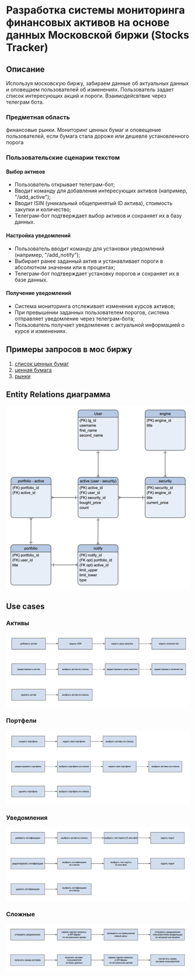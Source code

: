 # Разработка системы мониторинга финансовых активов на основе данных Московской биржи (Stocks Tracker)

## Описание

Используя московскую биржу, забираем данные об актуальных данных и оповещаем пользователей об изменениях. Пользователь задает список интересующих акций и пороги. Взаимодейсвтвие через телеграм бота.

### Предметная область

финансовые рынки. Мониторинг ценных бумаг и оповещение пользователей, если бумага стала дороже или дешевле установленного порога

### Пользовательские сценарии текстом

#### Выбор активов

- Пользователь открывает телеграм-бот;
- Вводит команду для добавления интересующих активов (например, "/add_active");
- Вводит ISIN (уникальный общепринятый ID актива), стоимость закупки и количество;
- Телеграм-бот подтверждает выбор активов и сохраняет их в базу данных.

#### Настройка уведомлений

- Пользователь вводит команду для установки уведомлений (например, "/add_notify");
- Выбирает ранее заданный актив и устанавливает пороги в абсолютном значении или в процентах;
- Телеграм-бот подтверждает установку порогов и сохраняет их в базе данных.
  
#### Получение уведомлений

- Система мониторинга отслеживает изменения курсов активов;
- При превышении заданных пользователем порогов, система отправляет уведомление через телеграм-бота;
- Пользователь получает уведомление с актуальной информацией о курсе и изменениях.

## Примеры запросов в мос биржу

1. [список ценных бумаг](https://iss.moex.com/iss/securities)
2. [ценная бумага](https://iss.moex.com/iss/securities/IMOEX)
3. [рынки](https://iss.moex.com/iss/engines)

## Entity Relations диаграмма

![image](./docs/images/er.png)

## Use cases

### Активы

![image](./docs/images/use-cases-01-active.png)

### Портфели

![image](./docs/images/use-cases-02-portfolio.png)

### Уведомления

![image](./docs/images/use-cases-03-notify.png)

### Сложные

![image](./docs/images/use-cases-04-complex.png)
